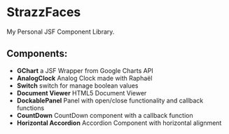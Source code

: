 StrazzFaces
===========

My Personal JSF Component Library.

Components:
-----------
* **GChart** a JSF Wrapper from Google Charts API
* **AnalogClock** Analog Clock made with Raphaël
* **Switch** switch for manage boolean values
* **Document Viewer** HTML5 Document Viewer
* **DockablePanel** Panel with open/close functionality and callback functions
* **CountDown** CountDown component with a callback function
* **Horizontal Accordion** Accordion Component with horizontal alignment
